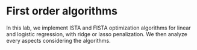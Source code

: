 # First order algorithms
In this lab, we implement ISTA and FISTA optimization algorithms for linear and logistic regression, with ridge or lasso penalization. We then analyze every aspects considering the algorithms.
